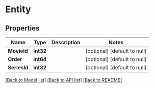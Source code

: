 # Entity

## Properties
Name | Type | Description | Notes
------------ | ------------- | ------------- | -------------
**MovieId** | **int32** |  | [optional] [default to null]
**Order** | **int64** |  | [optional] [default to null]
**SeriesId** | **int32** |  | [optional] [default to null]

[[Back to Model list]](../README.md#documentation-for-models) [[Back to API list]](../README.md#documentation-for-api-endpoints) [[Back to README]](../README.md)

